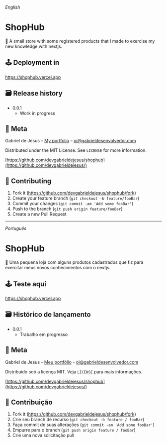 _English_

# ShopHub

👕 A small store with some registered products that I made to exercise my new knowledge with nextjs.

## 🕹 Deployment in
https://shophub.vercel.app

## 🗃 Release history

* 0.0.1
    * Work in progress

## 📝 Meta

Gabriel de Jesus – [My portfolio](https://www.gabrieldesenvolvedor.com) – oi@gabrieldesenvolvedor.com

Distributed under the MIT License. See `LICENSE` for more information.

[https://github.com/devgabrieldejesus/shophub](https://github.com/devgabrieldejesus/)

## 🚀 Contributing

1. Fork it (<https://github.com/devgabrieldejesus/shophub/fork>)
2. Create your feature branch (`git checkout -b feature/fooBar`)
3. Commit your changes (`git commit -am 'Add some fooBar'`)
4. Push to the branch (`git push origin feature/fooBar`)
5. Create a new Pull Request

---

_Português_

# ShopHub

👕 Uma pequena loja com alguns produtos cadastrados que fiz para exercitar meus novos conhecimentos com o nextjs.

## 🕹 Teste aqui
https://shophub.vercel.app

## 🗃 Histórico de lançamento

* 0.0.1
  * Trabalho em progresso

## 📝 Meta

Gabriel de Jesus - [Meu portfólio](https://www.gabrieldesenvolvedor.com) - oi@gabrieldesenvolvedor.com

Distribuído sob a licença MIT. Veja `LICENSE` para mais informações.

[https://github.com/devgabrieldejesus/shophub](https://github.com/devgabrieldejesus/)

## 🚀 Contribuição

1. Fork it (<https://github.com/devgabrieldejesus/shophub/fork>)
2. Crie seu branch de recurso (`git checkout -b feature / fooBar`)
3. Faça commit de suas alterações (`git commit -am 'Add some fooBar'`)
4. Empurre para o branch (`git push origin feature / fooBar`)
5. Crie uma nova solicitação pull
